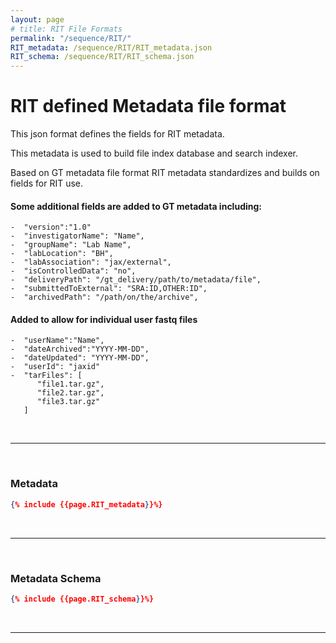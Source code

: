 ```yaml
---
layout: page
# title: RIT File Formats
permalink: "/sequence/RIT/"
RIT_metadata: /sequence/RIT/RIT_metadata.json
RIT_schema: /sequence/RIT/RIT_schema.json
---
```


# RIT defined Metadata file format

This json format defines the fields for RIT metadata.

This metadata is used to build file index database and search indexer.

Based on GT metadata file format RIT metadata standardizes and builds on fields for RIT use.

#### Some additional fields are added to GT metadata including:

```text
-  "version":"1.0"
-  "investigatorName": "Name",
-  "groupName": "Lab Name",
-  "labLocation": "BH",
-  "labAssociation": "jax/external",
-  "isControlledData": "no",
-  "deliveryPath": "/gt_delivery/path/to/metadata/file",
-  "submittedToExternal": "SRA:ID,OTHER:ID",
-  "archivedPath": "/path/on/the/archive",
```

#### Added to allow for individual user fastq files
```text
-  "userName":"Name",
-  "dateArchived":"YYYY-MM-DD",
-  "dateUpdated": "YYYY-MM-DD",
-  "userId": "jaxid"
-  "tarFiles": [
      "file1.tar.gz",
      "file2.tar.gz",
      "file3.tar.gz"
   ]
```

<br/>

---

<br/>

### Metadata

```json
{% include {{page.RIT_metadata}}%}
```

<br/>

---

<br/>

### Metadata Schema
```json
{% include {{page.RIT_schema}}%}
```

<br/>

---

<br/>
